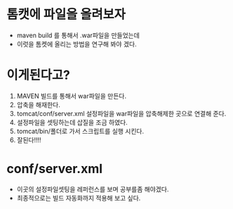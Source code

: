 # 톰캣에 파일을 올려보자
 - maven build 를 통해서 .war파일을 만들었는데
 - 이럿을 톰켓에 올리는 방법을 연구해 봐야 겠다.

# 이게된다고?
 1. MAVEN 빌드를 통해서 war파일을 만든다.
 2. 압축을 해재한다.
 3. tomcat/conf/server.xml 설정파일을 war파일을 압축해제한 곳으로 연결해 준다. 
 4. 설정파일을 셋팅하는데 삽질을 조금 하였다.
 5. tomcat/bin/폴더로 가서 스크립트를 실행 시킨다.
 6. 잘된다!!!!


 # conf/server.xml
  - 이곳의 설정파일셋팅을 레퍼런스를 보며 공부를좀 해야겠다.
  - 최종적으로는 빌드 자동화까지 적용해 보고 싶다. 
  

